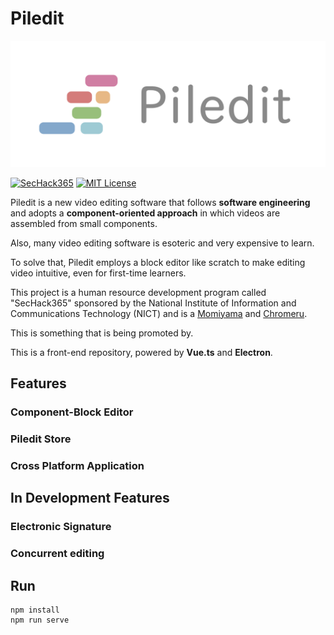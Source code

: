# Piledit
<div align="center">
<img src="logo.png" alt="piledit-icon" title="piledit-icon">
</div>

[![SecHack365](https://img.shields.io/badge/SecHack365-2020-ffd700.svg)](https://sechack365.nict.go.jp/)
[![MIT License](http://img.shields.io/badge/license-MIT-blue.svg?style=flat)](LICENSE)

Piledit is a new video editing software that follows **software engineering** and adopts a **component-oriented approach** in which videos are assembled from small components.  

Also, many video editing software is esoteric and very expensive to learn.

To solve that, Piledit employs a block editor like scratch to make editing video intuitive, even for first-time learners.  

This project is a human resource development program called "SecHack365" sponsored by the National Institute of Information and Communications Technology (NICT) and is a [Momiyama](https://www.twitter.com/momeemt) and [Chromeru](https://www.twitter.com/@chromeru0312).  

This is something that is being promoted by.  

This is a front-end repository, powered by **Vue.ts** and **Electron**.  

## Features

### Component-Block Editor

### Piledit Store

### Cross Platform Application

## In Development Features

### Electronic Signature

### Concurrent editing

## Run
```
npm install
npm run serve
```

